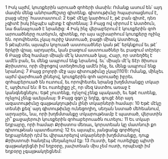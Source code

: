 1 Իսկ այժմ, կուռքերին արուած զոհերի մասին: Ոմանք ասում են՝ այդ մասին մենք անհրաժեշտը գիտենք. գիտութիւնը հպարտացնում է, բայց սէրը՝ հաստատում: 2 Եթէ մէկը կարծում է, թէ բան գիտէ, դեռ չգիտէ իսկ ինչպէս պէտք է գիտենալ: 3 Բայց ով սիրում է Աստծուն, նա ճանաչուած է նրանից: 4 Իսկ ինչ վերաբերում է կուռքերին զոհ արուածները ուտելուն, գիտենք, որ այս աշխարհում կուռքերը ոչինչ են. որովհետեւ չկայ ուրիշ Աստուած, բացի միակ Աստծուց, 5 թէպէտեւ այսպէս կոչուած աստուածներ կան թէ՛ երկնքում եւ թէ՛ երկրի վրայ. արդարեւ, կան բազում աստուածներ եւ բազում տէրեր: 6 Բայց մեզ համար միայն մէ՛կ Աստուած կայ, Հայր, որ ստեղծել է ամէն բան, եւ մենք ապրում ենք նրանով. եւ՝ միայն մէ՛կ Տէր Յիսուս Քրիստոս, որի միջոցով ստեղծուեց ամէն ինչ, եւ մենք ապրում ենք նրանով:
7 Բայց բոլորի մէջ այս գիտութիւնը չկայ(1101): Ոմանք, մինչեւ այժմ վարժուած լինելով, կուռքերին զոհ արուածը իբրեւ զոհաբերուած են ուտում, եւ որովհետեւ նրանց խղճմտանքը տկար է, պղծւում են: 8 Եւ ուտելիքը չէ, որ մեզ Աստծու առաջ է կանգնեցնելու: Եթէ չուտենք, ոչնչով չենք պակասի, եւ եթէ ուտենք, ոչնչով չենք աւելանայ: 9 Բայց զգո՛յշ եղէք, գուցէ ձեր այդ ազատութիւնը գայթակղութիւն լինի տկարների համար: 10 Եթէ մէկը տեսնի քեզ՝ այդ գիտութիւնը ունեցողիդ, սեղան նստած մեհեանում, արդարեւ, նա, որի խղճմտանքը տկարութեամբ է պատած, վերստին չի՞ քաջալերուի կուռքերին զոհաբերուածն ուտելու: 11 Եւ տկար եղբայրը, որի համար Քրիստոս մեռաւ, կորստեան կը մատնուի քո գիտութեան պատճառով: 12 Եւ այսպէս, յանցանք գործելով եղբայրների դէմ եւ վիրաւորելով տկարների խղճմտանքը, դուք Քրիստոսի հանդէպ մեղանչում էք: 13 Ուստի, եթէ ուտելիքը պիտի գայթակղեցնի իմ եղբօրը, յաւիտեան միս չեմ ուտի, որպէսզի իմ եղբօրը չգայթակղեցնեմ:
